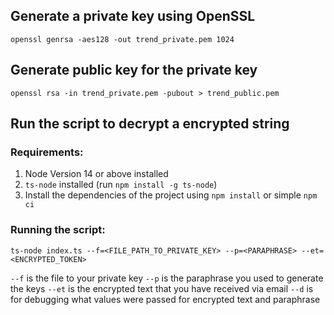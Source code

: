## Generate a private key using OpenSSL

```
openssl genrsa -aes128 -out trend_private.pem 1024
```

## Generate public key for the private key

```
openssl rsa -in trend_private.pem -pubout > trend_public.pem
```

## Run the script to decrypt a encrypted string

### Requirements:

1. Node Version 14 or above installed
2. `ts-node` installed (run `npm install -g ts-node`)
3. Install the dependencies of the project using `npm install` or simple `npm ci`

### Running the script:

```
ts-node index.ts --f=<FILE_PATH_TO_PRIVATE_KEY> --p=<PARAPHRASE> --et=<ENCRYPTED_TOKEN>
```

`--f` is the file to your private key
`--p` is the paraphrase you used to generate the keys
`--et` is the encrypted text that you have received via email
`--d` is for debugging what values were passed for encrypted text and paraphrase
